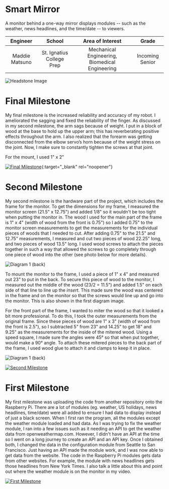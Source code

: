 ﻿# Smart Mirror
A monitor behind a one-way mirror displays modules -- such as the weather, news headlines, and the time/date -- to viewers.

| **Engineer** | **School** | **Area of Interest** | **Grade** |
|:--:|:--:|:--:|:--:|
| Maddie Matsuno | St. Ignatius College Prep | Mechanical Engineering, Biomedical Engineering | Incoming Senior

![Headstone Image](https://lh3.googleusercontent.com/pw/AM-JKLXNNEexJZXG0rhzkDKlTjmvRZy62tt_CoucRyaxNVbtEX8kDW6X9k_o2XmoF_nm-rvpAFmIHcPhf4AWfw8bw5wHvXVqkbz9FFz6AR6FgStcOLv2v2vO7t98qGfFoYlblkWpPytVqtL1oaAsK2RSrZc=s1386-no?authuser=0)
  
# Final Milestone
My final milestone is the increased reliability and accuracy of my robot. I ameliorated the sagging and fixed the reliability of the finger. As discussed in my second milestone, the arm sags because of weight. I put in a block of wood at the base to hold up the upper arm; this has reverberating positive effects throughout the arm. I also realized that the forearm was getting disconnected from the elbow servo’s horn because of the weight stress on the joint. Now, I make sure to constantly tighten the screws at that joint. 

For the mount, I used 1" x 2"

[![Final Milestone](https://res.cloudinary.com/marcomontalbano/image/upload/v1612573869/video_to_markdown/images/youtube--F7M7imOVGug-c05b58ac6eb4c4700831b2b3070cd403.jpg )](https://www.youtube.com/watch?v=F7M7imOVGug&feature=emb_logo "Final Milestone"){:target="_blank" rel="noopener"}

# Second Milestone
My second milestone is the hardware part of the project, which includes the frame for the monitor. To get the dimensions for my frame, I measured the monitor screen (21.5" x 12.75") and added 1/8" so it wouldn't be too tight when putting the monitor in. The wood I used for the main part of the frame is 1" x 4" (width of wood from the front is 0.75") so I added 0.75" to the monitor screen measurements to get the measurements for the individual pieces of woods that I needed to cut. After adding 0.75" to the 21.5" and 12.75" measurements, I measured and cut two pieces of wood 22.25" long, and two pieces of wood 13.5" long. I used wood screws to attach the pieces together in such a way that allowed the screws to go completely through one piece of wood into the other (see photo below for more details). 

![Diagram 1 (back)](https://lh3.googleusercontent.com/fife/AAWUweXMYHkzAW_Jsd1uw6tt78swXLqGiaQSgzwUHWrsR6fxIBBUo9Pi0DJ-QOZwYQq2RfGPdnyzrgshWNkf_DUGQaJaGvSwITY2RkMVxVnsoB-OsnwZa5E5ZFKPx310YocVCHII_x1sfltrhTJzNUDPKtkplmLEqF38DYEgIVWiJTjycTU8fwtgGDn536bmXPp91qVmBdWh12XSWf291FgS6u8dQ6FAnGXnkw3z8MY1s1ZTnNeHSb0QeokNmllRT8haJylao7OXAMeNlFNBPb7jWTkM_hy1kMsa5OyIYCzkBV4G8w_eRjQI3R596QEV4icBAJ9bintnF7DGVDN5GXBlDXku0KQQNW-nYo3vxXKXveaS8B1tpU-MFeppkXIahUglK6kIwFYQOC5Qut70-JK13-QAF4wPluOHBqhmxFxHuTEaZswgngQ_EXnA97Rab3Jc-PCcN3PixJGiEUp7DpTyAWnK6UUZjEI3r9-kOtW5UCT8V_MrPyIthJqgIK4RpEhVCGJIPW_go6XsZTVvzrH9vKfJ-P_kDHuDDSD0R-ez7YZBBU_wLqt1jNKWjXtuPLU5jp7v6GFZIoSWWDaZOguvbiZsW9QX0V3koeAWdx6xRXVrbtqSt_JTTjan0KuFYJbSQwpOLXyyFonhYnEfYFdyLtMRuQVDlV3TlDFJ7S9Tdj5IacNlRIugpqDBNJpAtFtUNwmtg3srK5RwTFeZ4mo9S722wdueLX5rUpy8ngIlXRp_ndoYCU6CyA3F9MZimDyL-uc8VZUj-4ETfCOEbJALx-OqgYfVd5pkA5X9wp9I_giz8iFCoC1AzfWbdIC2rYISeh5T4aQsufEu2VHMYQj6Vdw5q0LamPxvny-5h1EHrcGtT92eZb8Y3E80VaXGEtcCPfu62n8ok9mbYcmwGW44FKVK6QrGtPS8wMoP7kD9v-_mBBoXxz-fYGbP-3dcZ_dZ0kvs_tjTPzitzcFYlpnO_vUt2CHu5Ao1MFt3nSBqs6ZV70C5KdRHDriXvVFs8MOZ9JOnyaAQQg1Pab74VRi8KUU8r22Aks55U_DyqK0cyZaKy-BnAQrAm2kGjYdHgEkXXW_USXvwX9junBceTncARoFlDRSy8F7jXMXRILfhIlYAIdgbcODAb9wOzlkpRGuJeW3-AcyEnx5fa9pCvq0Jb3fx3HEur3tQ7ZuV5f4dwe1xpPRreD1IMUwbXHG_Zb3vP2zoMyKdMS3jNPcTx7GArUWoGX_SHb2ZzBMoHgrvrwEzhjDKsm3mb_s_ZW72rn9l24cJMhiAs8Wc8RjCN2EdM7A2xGaxDujZN6XolojC9lh6gY0kx5QstLVltufuSVxZMmHOi1uC28OYdcChhcZL1X-hQT4yS_bQik12uIAiqx6x670qHZq9LaMaNCw9OKUrN7bIETNBOqls2B4JJ7_RdrzVjvkGQyoSdhgIEHP25GvXedkXd0mh7nIkNfQfteD1SSpJ01hCk1wwoBrFsefoFX7b0p3JAF-UCP-LVE-PpNdot_z9WO2nyey39f1ZMWBJQRVLJZBizpq3PI3YHEGk6wBfg9CnqUKEFpvcqOV5Wz2lyvKV2LgZIfl0g2KUcnL_Sfp9tRiRI06jxjln6tx29qXXRMHOuIsofSd4qH0IkArHEFe5uIsAIOMKdbm51JJjojIupHDfj4ZCdjauukGzswrTtreTUAxAXh8_Y8ZCiTLmC5Ct5Z1k95v7CGlAQiX7Pf9XhPWA0Y_hwUWJUYViIl_pBxDtBdqVmlT3lX-4fWOPNI3NXyn8wVQnPQbgbQiWGyQ8uWYSLq1pvsHEAb4_aIou9xIm_ACjnTkl0fOcyZkSIrsV2BtcRZor8QUv2zkImnuM25n18K_2-XUrKpaF9kbdaR96YfPS3dZy_2OVk-SPSPJIXyrPJtk7DWGdxOxPtr56jgCjf-WCVVtgErXbqln4tzL81C5VxO5mK9vTmbchMo83YHldbgrJA8tycTZAJ6iabnU_GAObKMZqxr6KGL5wzgMol-Q6WIV812EIYN6EqhHxtzFHFDgLJUElIM2sJ6cAQ1mf5UJPTVCowQyEVL0gNsKl4-lXGxYnfuVVr73Y6DgvldOI1e1IyDod0JDL7b0HHCt45QGs0hdg6r1lJUUfqJtuQ8sr0QdUbDLVZ-n_RzihQyRIS-BUMJHeip7tncItAagLAcctpEASGYAyb-1CyzDdQfMFRNs8XTJ_DF9SL4GhzL4LDv33kaNBw0ftC0vMh4NIMT1NNYGhwLBV7aBMLLjF9xd9XbTmVMfTYPy22hp_TweV9yfo_d2uB11brUfBV0nbKdhACWscCDUKUYWZ_pSJGVOPHJanJABkJtYF9MytzosqYuQFKGsIVFZW6KoXT8vRG42ByKXvgSbj99uu4GoojBtd0ydmD5Fd6YEpwvHbMmYDOBH90D8-kxYe3C7MXfEFEmCGgFdnx8XdcaVbZrqG0NjkEqX3HUHTZbIIpi1PBMTBX5-83vaH1GsmAO1szY0CUwfUmogy4mnOE04A-zVC3Nby0jM87bkODthltaGiM8xzU0bV9_IM-Vy_GhC6fQpO-OI3iAksPulkz6_ICdZS0tfYllQZk_isKYjTtcLNRE5sUSZlDeKca57Abg_J13YVj5hpW3-z2scEDbFeNPHxkBETxB7kpuylWRxacHh8-W-PuF1UadkVS846t1C1jHuTb7PsfASCtBhn-g0dseixy-6QAjVh35fbnTGFQEA6yMzDj-pPlvoQk5SfA84FSt2Sp2uFJxvil2_5xprQ93vNGhwBwPLWuuzTzYfxIJ5gE0Mp-5PXtqzjTGyvkuGCB0cT8KwYrBLOkfiXsx7KI8aa01ECfevQCf5iYeDa9jvl2_TdpcTkQgvdG7e7-bYf-ldGh90CVNIowzrsx6mHe8UyfArgPpeC-JtGkMrb8NOUbRkoY_KVre3P2fU4XZSbFQPkJfdwdCxmzC7wEYSpfCdfJXUhVgJs6nUNlH7c7K0_lkbv5FAKDrScDbjb34chd8BZHYDb5UFtvGYn2lIi-ajM0NPP4g7BD7izsgxhSDlUuvxOA2Hwu_mSnx5myNuqSrvBWopbmuvYvcWEuc_o0s6fuNw9WB8-LV9UVk28rJ8DmUv6r2dYCwMs_EwVP6QkIKiR4sCBHwSl5l9D42cU3RgtIzE4xnJ-pIrXLg3fRgaP5qrJFrGq_6mV8gy8lDDR4Aku7_qQ4LWtoiPgLsZ40yYNDDqLiX0STlzBYlMj14t8PSm9X_-zBNs5wOWtkO55jpWQeT7IosWVkkZ2pxfwVwYgZcigL6QYRGQ3dJox0vOskBkgULxPXsHvIf9Gtt0GIUB2rua5qT9X6bLGjNK-UmEJddqF6SSiTa9XM0lSQPTjVlmnJMQhFV-rfZPiHtCjjGlKIZd3KIvKcLTuVh1EOVlYwVTGdXAe38Ci8z1p-kfh_R2mjqRYSxcSVp8V1dgdtLuNJIlZMawBOvxbr4y1EFLI4oPaP03r6S7pW6glH-TgVjTUBomz8UD3rxUqb1bPYqjNs4TH2WKpPAgFlVDwgBzLFF8OdiCdoTZcWfm0nkivAsACgkzsSvaXUShn-uL5sMID4I-WUCHdB7U3LLUooJovwHqTkjrwLn4Dp0hQL1Uz53cVHvbf_zVzDHYHkiTJ6k7NscYi_6tqOxccAFVhCG1xDW5OMX8rzMftixrFMKFtR8r04JBJdNLttZpcsdFYLfCrHmRqN1YtKDZGt_EPVfVGuv4I3yQMchQU8ge0kMbYLZ_R4VYuXpZ_3UmH2q0ZWJlgCUQKSjg43v9uMuo2lzB-VukwSttJCtkHpCaQ_zBmwbL4f1fyL3jQxWCrgvcX2n2hgoz-nP3GXI9dXS7xIhaqlb-Nm--rzn_Lng8s5vXn4WzyApMLMrWLYhgn6O0s0FkAP41YSd5zY4NkecogkS1mC4bcSnDtZo0lWbxzL6wUrwg5ayzjS-U0FN3P7p2rXMgw_Jsr-5N_Triu9J2xSGA99I9Dvcv_FVlJG3lQD4H8CxOJXWjFZyv0mbgJfZ_p7gSFaYi6jfexk-K9qOH6bNtnAtUOcamLL2QrTA4dqjGy8dEKDRsMlWtFA3-s1LEbpoTPINANAigl6LIyJ1hNu9__27ge6sgBWswVi_gV_5T_Wz1h8lAhxdPYpIl85t-35EB3S6RoVMjFPfQiy0jfFysw_8jIBPO0BRMwpKducuKyEL0RkoOr2uCcyG1ZL5vsgAphZ0CuAp3DPSY9uXssb4192bHmzpFjRRPbrpa3RJil18_5sGDR1DN862f5KfCObcTSaRk_2YqQbc0SUd0Qnd6yxxjtYHQ-Umy3OqRzFaKpdvxTW36vSXyfZtbz-1Wwl2QHvujziGqL00FAo9tiSNycPpZsJvTaaIkytSWBiTQ67nuqn0OFq8ny_fZuv5cS6i5Iw9jXHzuX9L_VbQl5jlRXjC_1gzjOY-OPjk76DH2qsNBwnAJuI_rKDQUyHVR7ciOYPyCq8eXCqej554XnUr4cZn-hjjDhQaX9sB6DujvoOulIs4JgMM37SdF7ht1nST46NvIU_5GlrTOwrqcq9sTtULB0n1SK50QVY4O15_cFLRE7-ByEIDzel8koR0uUdKuNVyjPvytU3LqDvSR4NXJLPHY32N5WPVH0lltE63pbStk1YHI-z0JKGIzY8s0VmTZVdBJl0odhxjJPL6gZwbZJLcKg4YJjXxf7O80qp1S-IuPsxvc-EhhqrBItx4FX7nkcMhK1vRQz-gecY6zWFY4_y_S_mptF72a78eA3mrSg3hfo4cqwbSC3bncDlL91K_wf4V5SIt_8Jc5TIp1Rdfi0OfQN7c3oRX6PJp5yYP3aabkD-zngbXwK8eNnl-6ryOztZEDi5j6jcyJa-II0R4ZcIWzzkg55jFUu6n-Cln--4w4D6R6j0V6ENEcSMU5evppulbgX6t_s5JFP3cVw5caaxTCWRtMYnuPFYE82VTfGffP1Ym6mzX4Gvxq2oHarnMUvzilcaeJFT4fFvMkbNk4At3EmduAXuoOA6mNFNWU3ZyMnXZ00qjCFmNrhEt4QDjSKj6KVST2Yp_Uibpfz9z-Zm4D2sF3jnUlA_RJXOLNwyxUo5LcTms4efWjbamFuKs0_eZAXXjlKsaxu0Yk36gxsLbeYVVcioD_7KgkYrBxgI56Gn8PXA1KEzoHepP5JiHGhRlzGAW2rlbkaAKhUPjYv2slZV2ZQKlYLlSqVklIMjKyqnlOPkxzYbumcBCpzTiUI8wpVI4tB4X4w2jPkf83gZv4t4tRR21Xw1J6s2DbYDXp1n6e_-N8eizI2WRduYYwRVo_CazuAMs5E9BHxS1s7ofmJuNOJJgJvzZZS2ncDEMgDBTolPHJAHcLUkzW5n_aS-rnLNiSBJe1IOOQ80RIE5XYHwSWnOem5HLXuCGsjPmWwW_zAJt02MUWudlJMMAzHzUNwFnYlvHSyCkzI6r6TU4d1uDtzT_16fGE-nbYj7gT-eK2TgQeNuBJ3p3WOZt9oxe02iK4ZAhNVd7XO9AYG2gs7e3CR-GtMCJYK3RAriCKjonfwcam8wHm0D0oovtzbuWotd3h7-7D81ha34XG3JrjifIZo_JQ6rUG4KDpL9GNz0dd1H9zIGl0NEBOkKVjUPjW60GYY5K-nVhgwG1c-8n4n8N0Ws9Qc7eY4AMuiIHZSsHDD-CMRYKAfzes63C-riIT8Sl3tt9RVphMu4JldrYA_LIg0VQ4kRuYqWsFyGDeL3GUaWoSjqoOZOaGLfpoak4NO8ijg_YN3ReRcU_isACjfcM6YgCVoOTkQyz7-WNmmihnsnmi3ml959t0wNT7HFg-0khMwlsRhM3tlcLcw8xxrL0-qgBX5tZAWiJLCZd54bsVYc1DSwVV51StOZPR7TIjxpKXShYTq37cVrdYNVghF77j0srGhX1yBRcwe3txLYQqKvTCkeu0JrcEy4c4XEt5_66SeHuJqbVOG7wnt4juzfXUdPZtMgWd0N43dWa6_y9ZHcqEwzUUriNcA7CjnbLNrFZvXVPNQwg5KsTRF2TM0TLdaRlsZpURrVl0LZ-Ir0ETGtcwHbk-t7r1Cd5keQxI_mlW5NFNUx2IdH_zMxuu8IG4cf7xTTb5JvGw5r6gT5jzt4CtJIy-IL2_B0GsLhSBUSFB4CcIM8J-IF-YFAIi5o8w7xuH-GWBk3tNTaxSYfL4d5DHlobCmVeXN8D-w7Kwm8IYRU162kXNGvgNiAVtKIuJ5uqREQ88PqrTfrUlg5WOmML7hoi19uDLeNr2LP6p25TM9mO8ERQB6UCCRRwYt1MAowEU86x1JPHqxHJuz8nQRPvINuNMtwd8MG8n6jtMe_1tnzErOKaaqwd1V7Z02yMnV0l6Jg3QyUHMvidKdb93FXxeQJjnUdAgeRHblgXOSXSrrt5KCvP9aY3MwwQdEWPMPjhUl07beKqIcV-YzsJcqb0Dslby1q8IiI98Hd6JW8WeG5Fx9pQYjPd9xr5nOb9zxBuZCRoo70EfyVRlffJSOfxZPZZz6_WGBGSMqYYGeAXtVz_ArWKx3M9zm1guvasMymZ_2Lxz4JLnHSNw3v_YclvESlsCpQ1e5vI3rwdQgSv58KpB30jTo4julcp_GWyuwmzJeDI2wizs3RIZjLo1iejYMxW5VFO7wwY8dO6Kucak8p4pizPFwYZfe9x5YrqRi4dxO4DuzlLWVOp2RKq3L1fS2Zp-8nspTRfBmYwjTxmUD1FLp-QxOjCnv1N6-UjeKFTuLGkrVb1GwD4bN_y1oxzed9Z0WE3iN6DR63o1cfY7XOHCTQXkBy_KY7Ckbu0XKd00IF_GTbtypoZC5LEGbXU-Ep4JaJX0y5d5dP7D7eoSs8mHCv0I0DWl-bj-AuGULfZ-zTpg-56kEj97_JUkD4Oj8Jswz2-X62oV7ePfEHGQtQ4kwUBojoQF2aooJoFFB7bWXhv0t4ps5IxPrZbwdnfFxVaBgN-oIxOxBEgL2mZb4TD5cmVtmHdu3bR03uLlo8AGWTGnSgn9yYTOq5SssTaEH6hkjHqwVDsHN9dD9lYuOJGc28iGnfJbTx7LLFOqiWGc398zAk6tdZTs-dENEFcirCQqQljrkZHHcfVfg3ihgtaNI0AUB6s3XDs1tt_9OD9kBJeRvOkVQe3W5T_2432MDZBMj8QhdEtO-k3_LExmWDG1JcvFi0T0-EZ1Fs84RmC_Ol6ZopVEhHUlvmX2EC_YGHgTmMx0gfu7jmIkHR5ZeZMsDyWUbaJU1-r7XCTwSNCdqdU8YKxI_Jq5ZkYxmXfZKMNFASBza_yT0jh7m6W01YNzvWFPB-5w8G2Qi55FLcqnaMiV-1W1t9Ov6fCecxrTDsr0XddIM8DHupJid1-hrf7E8U8-h-OfEes_qywpnjiV080nWJ47P-pfT03ZBB8CVleLpEreNQEs_PV87nshsEsv5dqourh3Ywu9SNyIQF5-JnzQuL0mkPAQTemv2WhhsPsVJf8UFIHMXImeBkTfRdRv1PcFcP3MpF0bdrOvyZm9EVDPZkrONCwzDyTlyCZanyPD4BsyAVoeXeIl13SIIBfW5L5z_jFZly1PoJI8mtB52JBGvBhTgYJc3_YGFM0OEFLC5cKxjTJ6aY-XWYArONpv157WYqYPKmTM9ADcSy2iKQbO09jPiWqgu3-JBvpjS8i15FcsRLWaqR8-HPE0m8K1cI0uuRDW9EUwGY5i2P-8BXpigPSHyRKu9YG_UCUom3SQaeNiAFavmGYt2WRJIM8S9WHEk-qRhCEMWWr5Xpbb4tz4xjfot-DMh5Fr9m8xUf1jxtfo6Jp_Z3P34Rmew-cDXvFmtu-bwbUICGnsAih77eqjVVnWqfcbdwD6kDU2aKyzZPKi6iAXEDWYLxXAIgTjwyCnjOp3vmzHb4_gTMaVuFd1f98SMC_a39Oem5mqaG6-IsXKuefIwIEXYQmub65jV3o7wAhohC-6zjkr0-y0j9uhwHhIAzAt-OIbXS3wpKJiVtajklPP5vSz_3u4F0htTSSfHEt9jTUFOojsWfPYkI3f1WHcinaXh8LYNz5N2XWds_2tGtDj_PRYTd1rcx79pv0bRcUJESQHNJrHsgZOwKL1hIn5h4fgrqu1VKTLckrrgAUJaWqmgU4gAG5w04c4jGZLGyD3smiSoof7TiIVxoTWI3_CQMlBDqyoHKoqLJ2htfCk7HErweRYBbaaUSvIMmUlBAMZbiSnWr0ZCPC27RzEvBVLBgJdBNc66C0aCmYN_NOJXs-yDE0hfQoMjjuOCLBdY5KmpqRGpBiHHFobWjQEwLfiTeDkF1QUFG1fROJxAXg3huVOT_HOC72S6UkUCHiNUj5pApWfbLyI4G-iqWk2BiK8btYyQ-gnUVqewXN3zkohACEMtMFO1DtTmdl8JxBql97I4FoUzj8g2z5beoTUr4K5BvKHQiO6GvocNt2p90Y_aHH9uKqrqnhVwAqptWoXbu7PCwihQZ27bbC9VKUZX8IalP1J25nbxDBW-cgI9g-oSzAIznSr0HB1-FKuP_HdSbY7nRqbKSzoA3jiwU29UNH4n2qqra2ho0JZ5Eqw4MWnhvjh5dBUJpy_ziRSg6ZxZ4tZYPtlqKnKn85ZRQ0lNct3mhOLX6Yf8iGYiuAUIrUrTBTqBjbSKEh5Y3282Gi0CnsJesbKCpSOUk7kBcQTkqanfKECOhUC3s-cjZRr8-_1F77y7gmdAUI_sQ2sjWJRnHZwREyh6wbDmFrqQymtn0lU1x8aBQRM_pWkRd5CQrp2st7njF02wuNrO1wJZSEcCc3Z60yUH_0iBhH6ZJwPt7AhhgoQtPcuYp82oKxqSrJaDsGP1Zi0EsGiJOB_xmOZmKBLER6sje6DDxaCkQxmVpBLwCaNJiGLlF0H0-eAW9A8a620lYFgT7ri046jbSf-zYWSOLsHv_jVORWbam0iPlUpjT887DJAbF-uWdFHpQnrGzGQ6Ie4RoBguhwDcY9iiIYykwrv05VaUbkOWMKlQYmVooclowzMjuq-Pg1EkIm_qWnEt_gRAmKAPsl2aFj5-CbJbOrfP4wLcRWVr9v2edTB6dsWmMdEfh-OjO4xu0Jf6BeH5DUjpQKO1g0db84u71BH5rBRNREfMSDAq_RdetV1SvM65EFEaPZKU3bg6fhhLlBdCQ0MffCae4F0F8tYISZElsxULp0iNowPhZk1fDNJJ_iQGK7fUednYsS9nkMimGlp-QXv2Otj2M8s0hjDa0kBrf4vHqucUiQvs_bCgtoOuqFIEeUfDrxyMpOU9JELIFwZGkxpvm8R0SJHbfzUKS0_jgPuC6gwkLvgPdnSQ-Hg5boxsMa5sv_-x6YmAVoGzdlbrL-ysGyHPwWVOdwvoXjZ4UKxg3s4uKc41q_RwYNtAIK_sGLVL9zzJSBYKhRMF1-oyp6nUgSmhpIyPvdc0CWBsWvxFRiSzrN7mYbALB5V9fzlCvVulP1FUCAZGGmgQl2feHeYAxdMTWJFh9bNZ6Y4rO6GQlg_a86lijMJHY863ZkpMfXOV0_dnT5vY5yp9dUQOlZS0DkxFH8Xs_Ndk4PtbB94MkHLFxK2ul2t59UtpJSlpsO1_SPzrFF0nD2ANxnlRhlWaW0oA_0vQlWZwzpHZG2MPJ54ECldXum0kWukVh4Weq5wO-TTlKkwShVYTQZhhha11ZImoI6I27jEqE3WKJKM316NbJUgFJvwTmgD62bUzE31un9MLmZCBzKw2Coy40UAriasU5Eb4x9XDqfCthS1A8pEUasWQq4mVIKaUmXWJEBB5-dDZkIZ7yImMUTr4hC8lSpjEUbfbn3-erbBLb7cIGQTe74x0jQLj4DjSLXWVlmTZsaFgMU5uz2SM6l6BJYphg0nDhpkeuXSyTgQGYDQOgmkYTe2oDs8z6D3eEpvSo5BwsU9v50ULLhL4_ebg495-BBp3AnVE9ZNldzjYVps7b5nVRp9fHmfecUQnsFN1fuhhxMSY2rfq8Eu_8LL1rxm7EAjXdkqh2nf5lJQQZlLYH1vygfi-vTbeQ5ZNkxzHReVkjPuFquK4QIPhRts59hcktH9OkmDbkpou5sZG5Spgs6nR0rJyaN9kbpDL7CKOyyn5GDBbjLZtx6o0zJqbp7HPU0db5QfQMq1zmD9kyKHjf8_7V_TsxYaVW7QNLfhKUmcSVTVG518URo0qEAnBOsnij5v8TWns2ljOGnaxtr9h7UkoDAnB4kD2jeohnCS4H6vOYFnCxL1bYf7DTgA0aM8EfBnXatM7uEDtb2l9RPKWcSi_DvjgI_CzbBL6nZRHzmjokr1RexqhYtwi7EES4OzKff3eovbh2A=s2048-w2048-h1171-no?authuser=4)

To mount the monitor to the frame, I used a piece of 1" x 4" and measured out 23" to put in the back. To secure this piece of wood to the monitor, I measured out the middle of the wood (23/2 = 11.5") and added 1.5" on each side of that line to line up the *insert*. This made sure the wood was centered in the frame and on the monitor so that the screws would line up and go into the monitor. This is also shown in the first diagram image.

For the front part of the frame, I wanted to miter the wood so that it looked a bit more professional. To do this, I took the outer measurements from the original frame. Since these pieces of wood are 1" x 3" (width of wood from the front is 2.5"), so I subtracted 5" from 23" and 14.25" to get 18" and 9.25" as the measurements for the inside of the mitered wood. Using a speed square, I made sure the angles were 45° so that when put together, would make a 90° angle. To attach these mitered pieces to the back part of the frame, I used wood glue to attach it and clamps to keep it in place. 

![Diagram 1 (back)]()

[![Second Milestone](https://i3.ytimg.com/vi/i6FAsCKLmbg/maxresdefault.jpg)](https://www.youtube.com/watch?v=i6FAsCKLmbg)

# First Milestone
My first milestone was uploading the code from another repository onto the Raspberry Pi. There are a lot of modules (eg. weather, US holidays, news headlines, time/date) were all added to ensure I had data to display instead of just a black screen. When I first ran the program, all the modules except the weather module loaded and had data. As I was trying to fix the weather module, I ran into a few issues such as it needing an API to get the weather data from openweathermap.com. However, I didn't have an API at the time so I went on a long journey to create an API and an API key. Once I obtained both, I changed the data in the configuration module from Seattle to San Francisco. Just having an API made the module work, and I was now able to get data from the website. The code in the Raspberry Pi modules gets data from other websites. For example, the module with news headlines gets those headlines from New York Times. I also talk a little about this and point out where the weather module is on the monitor in my video.

[![First Milestone](https://i3.ytimg.com/vi/DvleNuCjUB4/maxresdefault.jpg)](https://www.youtube.com/watch?v=DvleNuCjUB4)
